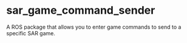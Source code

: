 # sar_game_command_sender
A ROS package that allows you to enter game commands to send to a specific SAR game.
